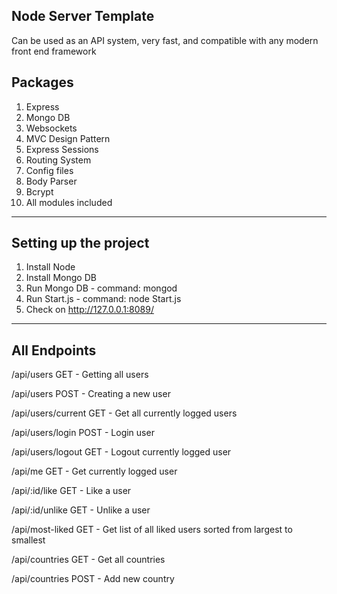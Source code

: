 ## Node Server Template

Can be used as an API system, very fast, and compatible with any modern front end framework

## Packages

1.  Express
2.  Mongo DB
3.  Websockets
4.  MVC Design Pattern
5.  Express Sessions
6.  Routing System
7.  Config files
8.  Body Parser
9.  Bcrypt
10. All modules included

---

## Setting up the project

1. Install Node
2. Install Mongo DB
3. Run Mongo DB - command: mongod
4. Run Start.js - command: node Start.js
5. Check on http://127.0.0.1:8089/

---

## All Endpoints
/api/users GET - Getting all users

/api/users POST - Creating a new user

/api/users/current GET - Get all currently logged users

/api/users/login POST - Login user

/api/users/logout GET - Logout currently logged user

/api/me GET - Get currently logged user

/api/:id/like GET - Like a user

/api/:id/unlike GET - Unlike a user

/api/most-liked GET - Get list of all liked users sorted from largest to smallest

/api/countries GET - Get all countries

/api/countries POST - Add new country
